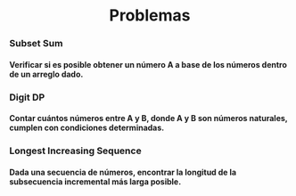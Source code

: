 <div align="center">  

# Problemas  

 <div align="left">  
  
 ### Subset Sum  
   #### Verificar si es posible obtener un número A a base de los números dentro de un arreglo dado.  
   
 ### Digit DP    
   #### Contar cuántos números entre A y B, donde A y B son números naturales, cumplen con condiciones determinadas.  
 ### Longest Increasing Sequence  
   #### Dada una secuencia de números, encontrar la longitud de la subsecuencia incremental más larga posible. 
